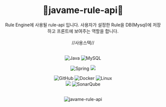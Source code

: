 <div align=center>

<h1>🔧javame-rule-api🔧</h1>
Rule Engine에 사용될 rule-api 입니다. 
사용자가 설정한 Rule을 DB(Mysql)에 저장하고 프론트에 보여주는 역할을 합니다.
</br>
</br>
//사용스택//
</br>
</br>


![Java](https://img.shields.io/badge/java-%23ED8B00.svg?style=for-the-badge&logo=openjdk&logoColor=white)
![MySQL](https://img.shields.io/badge/mysql-4479A1.svg?style=for-the-badge&logo=mysql&logoColor=white)

![Spring](https://img.shields.io/badge/spring-%236DB33F.svg?style=for-the-badge&logo=spring&logoColor=white)
<img src="https://img.shields.io/badge/springboot-6DB33F?style=for-the-badge&logo=springboot&logoColor=white">

![GitHub](https://img.shields.io/badge/github-%23121011.svg?style=for-the-badge&logo=github&logoColor=white)
![Docker](https://img.shields.io/badge/docker-%230db7ed.svg?style=for-the-badge&logo=docker&logoColor=white)
![Linux](https://img.shields.io/badge/Linux-FCC624?style=for-the-badge&logo=linux&logoColor=black)</br>
<img src="https://img.shields.io/badge/JUnit5-25A162?style=for-the-badge&logo=JUnit5&logoColor=white">
![SonarQube](https://img.shields.io/badge/SonarQube-black?style=for-the-badge&logo=sonarqube&logoColor=4E9BCD)
</br>
</br>

![javame-rule-api](https://github.com/user-attachments/assets/f00f51af-fb0a-46d3-8c3c-960016f75f4f)
</div>
